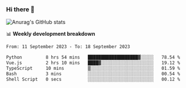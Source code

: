 ### Hi there 👋
![Anurag's GitHub stats](https://github-readme-stats.vercel.app/api?username=jami1024&show_icons=true&theme=radical)

📊 **Weekly development breakdown**
<!--START_SECTION:waka-->

```txt
From: 11 September 2023 - To: 18 September 2023

Python         8 hrs 54 mins   ███████████████████▓░░░░░   78.54 %
Vue.js         2 hrs 10 mins   ████▓░░░░░░░░░░░░░░░░░░░░   19.12 %
TypeScript     10 mins         ▒░░░░░░░░░░░░░░░░░░░░░░░░   01.59 %
Bash           3 mins          ░░░░░░░░░░░░░░░░░░░░░░░░░   00.54 %
Shell Script   0 secs          ░░░░░░░░░░░░░░░░░░░░░░░░░   00.12 %
```

<!--END_SECTION:waka-->
<!--
**jami1024/jami1024** is a ✨ _special_ ✨ repository because its `README.md` (this file) appears on your GitHub profile.

Here are some ideas to get you started:

- 🔭 I’m currently working on ...
- 🌱 I’m currently learning ...
- 👯 I’m looking to collaborate on ...
- 🤔 I’m looking for help with ...
- 💬 Ask me about ...
- 📫 How to reach me: ...
- 😄 Pronouns: ...
- ⚡ Fun fact: ...
-->
